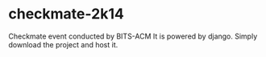 checkmate-2k14
==============

Checkmate event conducted by BITS-ACM
It is powered by django.
Simply download the project and host it.

